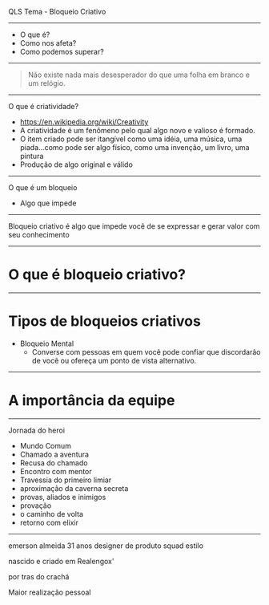 QLS
Tema - Bloqueio Criativo

---

- O que é?
- Como nos afeta?
- Como podemos superar?

---

> Não existe nada mais desesperador do que uma folha em branco e um relógio.

---

O que é criatividade?
- https://en.wikipedia.org/wiki/Creativity
- A criatividade é um fenômeno pelo qual algo novo e valioso é formado.
- O item criado pode ser itangível como uma idéia, uma música, uma piada...como pode ser algo físico, como uma invenção, um livro, uma pintura
- Produção de algo original e válido

---

O que é um bloqueio
- Algo que impede

---

Bloqueio criativo é algo que impede você de se 
expressar e gerar valor com seu conhecimento

---


# O que é bloqueio criativo?

---

# Tipos de bloqueios criativos
- Bloqueio Mental
  - Converse com pessoas em quem você pode confiar que discordarão de você ou ofereça um ponto de vista alternativo.


---

# A importância da equipe

---

Jornada do heroi
- Mundo Comum
- Chamado a aventura
- Recusa do chamado
- Encontro com mentor
- Travessia do primeiro limiar
- aproximação da caverna secreta
- provas, aliados e inimigos
- provação
- o caminho de volta
- retorno com elixir

---


emerson almeida
31 anos
designer de produto
squad estilo

nascido e criado em Realengox'

por tras do crachá

Maior realização pessoal